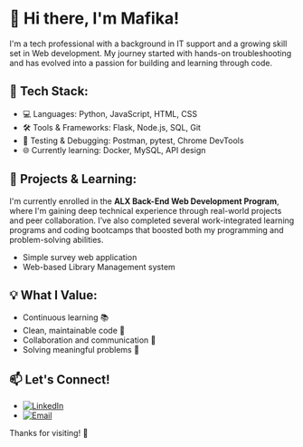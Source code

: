 # 👋 Hi there, I'm Mafika!

I'm a tech professional with a background in IT support and a growing skill set in Web development. My journey started with hands-on troubleshooting and has evolved into a passion for building and learning through code.

## 🧰 Tech Stack:
- 💻 Languages: Python, JavaScript, HTML, CSS
- 🛠️ Tools & Frameworks: Flask, Node.js, SQL, Git
- 🧪 Testing & Debugging: Postman, pytest, Chrome DevTools
- 🌐 Currently learning: Docker, MySQL, API design

## 🚀 Projects & Learning:
I'm currently enrolled in the **ALX Back-End Web Development Program**, where I'm gaining deep technical experience through real-world projects and peer collaboration. I’ve also completed several work-integrated learning programs and coding bootcamps that boosted both my programming and problem-solving abilities.
- Simple survey web application
- Web-based Library Management system

## 💡 What I Value:
- Continuous learning 📚
- Clean, maintainable code 🧼
- Collaboration and communication 🤝
- Solving meaningful problems 🧩

## 📫 Let's Connect!
- [![LinkedIn](https://img.shields.io/badge/LinkedIn-blue?style=flat&logo=linkedin&logoColor=white)](https://www.linkedin.com/in/mafikamahlobo/)
- [![Email](https://img.shields.io/badge/Email-D14836?style=flat&logo=gmail&logoColor=white)](mailto:rudolphmafika@gmail.com)

Thanks for visiting! 🚀
